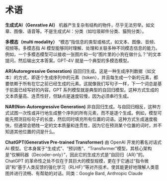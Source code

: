 # 术语

**生成式AI（Genrative AI）**
机器产生复杂有结构的物件，尽乎无法穷举。如文章、图像、语音等。不是生成式AI：分类（如垃圾邮件分类、猫狗分类）。

**多模态（multi modality）**
“模态”指信息的类型或格式，如文本、图像、音频、视频等。多模态指 AI 模型能够同时理解、处理和关联多种不同模态信息的能力。例如，一个多模态模型可以接收一张图片和一句“图片里的小狗在做什么？”的文本提问，然后输出文本答案。GPT-4V 就是一个典型的多模态模型。

**AR(Autoregressive Generation)**
自回归生成。这是一种生成序列数据（如文本）的方式，即逐个生成序列中的元素（token），并且每生成一个新的元素，都要依赖于所有在它之前已经生成的元素。这就像我们写句子一样，下一个词总是基于前面已经写好的内容。GPT 系列模型就是典型的自回归模型。这种方式生成的文本质量高、连贯性好，但缺点是速度较慢，因为必须串行生成。

**NAR(Non-Autoregressive Generation)**
非自回归生成。与自回归相反，这种方式试图一次性或并行地生成整个序列的所有元素，而不是逐个生成。例如，模型可能先预测目标句子的长度，然后同时填充所有位置的词语。这种方式生成速度极快，但通常会牺牲一定的文本质量和连贯性，因为它在预测某个位置的词时，并不知道其他位置的词是什么。

**ChatGPT(Generative Pre-trained Transformer)**
由 OpenAI 开发的著名对话式 AI 模型。它本身属于“生成式”、“预训练”、“Transformer”模型，其核心架构是“仅解码器（Decoder-only）”，因此它的生成方式是“自回归（AR）”的。ChatGPT 的革命性之处不仅在于其巨大的模型规模，更在于它通过“指令微调”和“基于人类反馈的强化学习（RLHF）”等对齐技术，使其能更好地理解人类意图并进行流畅、有帮助的对话。同类：Google Bard, Anthropic Claude
